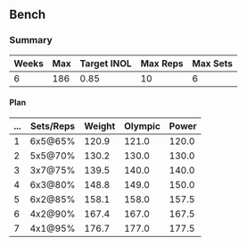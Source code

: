 ## Bench

### Summary

Weeks | Max | Target INOL | Max Reps | Max Sets
--- | --- | --- | --- | ---
6 | 186 | 0.85 | 10 | 6

#### Plan

 ... | Sets/Reps | Weight | Olympic | Power
--- | --- | --- | --- | ---
1 | 6x5@65% | 120.9 | 121.0 | 120.0
2 | 5x5@70% | 130.2 | 130.0 | 130.0
3 | 3x7@75% | 139.5 | 140.0 | 140.0
4 | 6x3@80% | 148.8 | 149.0 | 150.0
5 | 6x2@85% | 158.1 | 158.0 | 157.5
6 | 4x2@90% | 167.4 | 167.0 | 167.5
7 | 4x1@95% | 176.7 | 177.0 | 177.5

